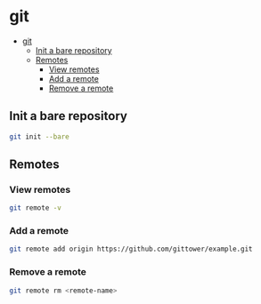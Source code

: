 # git
<!--ts-->
   * [git](git.md#git)
      * [Init a bare repository](git.md#init-a-bare-repository)
      * [Remotes](git.md#remotes)
         * [View remotes](git.md#view-remotes)
         * [Add a remote](git.md#add-a-remote)
         * [Remove a remote](git.md#remove-a-remote)

<!-- Added by: runner, at: Fri Feb  5 22:48:45 UTC 2021 -->

<!--te-->

## Init a bare repository
```bash
git init --bare
```

## Remotes

### View remotes
```bash
git remote -v
```

### Add a remote
```bash
git remote add origin https://github.com/gittower/example.git
```

### Remove a remote
```bash
git remote rm <remote-name>
```

